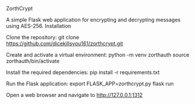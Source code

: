 ZorthCrypt

A simple Flask web application for encrypting and decrypting messages using AES-256.
Installation


Clone the repository:
git clone https://github.com/dicekillsyou161/zorthcrypt.git



Create and activate a virtual environment:
python -m venv zorthauth
source zorthauth/bin/activate



Install the required dependencies:
pip install -r requirements.txt



Run the Flask application:
export FLASK_APP=zorthcrypt.py
flask run




Open a web browser and navigate to http://127.0.0.1:1312
